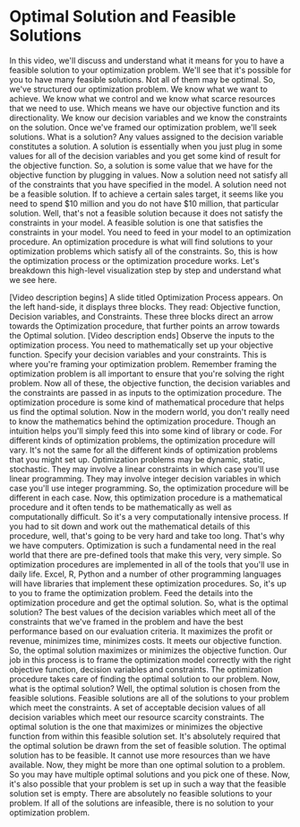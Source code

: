 # Optimal Solution and Feasible Solutions

In this video, we'll discuss and understand what it means for you to have a feasible solution to your optimization problem. We'll see that it's possible for you to have many feasible solutions. Not all of them may be optimal. So, we've structured our optimization problem. We know what we want to achieve. We know what we control and we know what scarce resources that we need to use. Which means we have our objective function and its directionality. We know our decision variables and we know the constraints on the solution. Once we've framed our optimization problem, we'll seek solutions. What is a solution? Any values assigned to the decision variable constitutes a solution. A solution is essentially when you just plug in some values for all of the decision variables and you get some kind of result for the objective function.
So, a solution is some value that we have for the objective function by plugging in values. Now a solution need not satisfy all of the constraints that you have specified in the model. A solution need not be a feasible solution. If to achieve a certain sales target, it seems like you need to spend $10 million and you do not have $10 million, that particular solution. Well, that's not a feasible solution because it does not satisfy the constraints in your model. A feasible solution is one that satisfies the constraints in your model. You need to feed in your model to an optimization procedure. An optimization procedure is what will find solutions to your optimization problems which satisfy all of the constraints. So, this is how the optimization process or the optimization procedure works. Let's breakdown this high-level visualization step by step and understand what we see here.

[Video description begins] A slide titled Optimization Process appears. On the left hand-side, it displays three blocks. They read: Objective function, Decision variables, and Constraints. These three blocks direct an arrow towards the Optimization procedure, that further points an arrow towards the Optimal solution. [Video description ends]
Observe the inputs to the optimization process. You need to mathematically set up your objective function. Specify your decision variables and your constraints. This is where you're framing your optimization problem. Remember framing the optimization problem is all important to ensure that you're solving the right problem. Now all of these, the objective function, the decision variables and the constraints are passed in as inputs to the optimization procedure. The optimization procedure is some kind of mathematical procedure that helps us find the optimal solution. Now in the modern world, you don't really need to know the mathematics behind the optimization procedure. Though an intuition helps you'll simply feed this into some kind of library or code. For different kinds of optimization problems, the optimization procedure will vary. It's not the same for all the different kinds of optimization problems that you might set up.
Optimization problems may be dynamic, static, stochastic. They may involve a linear constraints in which case you'll use linear programming. They may involve integer decision variables in which case you'll use integer programming. So, the optimization procedure will be different in each case. Now, this optimization procedure is a mathematical procedure and it often tends to be mathematically as well as computationally difficult. So it's a very computationally intensive process. If you had to sit down and work out the mathematical details of this procedure, well, that's going to be very hard and take too long. That's why we have computers. Optimization is such a fundamental need in the real world that there are pre-defined tools that make this very, very simple. So optimization procedures are implemented in all of the tools that you'll use in daily life. Excel, R, Python and a number of other programming languages will have libraries that implement these optimization procedures. So, it's up to you to frame the optimization problem. Feed the details into the optimization procedure and get the optimal solution. So, what is the optimal solution?
The best values of the decision variables which meet all of the constraints that we've framed in the problem and have the best performance based on our evaluation criteria. It maximizes the profit or revenue, minimizes time, minimizes costs. It meets our objective function. So, the optimal solution maximizes or minimizes the objective function. Our job in this process is to frame the optimization model correctly with the right objective function, decision variables and constraints. The optimization procedure takes care of finding the optimal solution to our problem. Now, what is the optimal solution? Well, the optimal solution is chosen from the feasible solutions. Feasible solutions are all of the solutions to your problem which meet the constraints. A set of acceptable decision values of all decision variables which meet our resource scarcity constraints. The optimal solution is the one that maximizes or minimizes the objective function from within this feasible solution set.
It's absolutely required that the optimal solution be drawn from the set of feasible solution. The optimal solution has to be feasible. It cannot use more resources than we have available. Now, they might be more than one optimal solution to a problem. So you may have multiple optimal solutions and you pick one of these. Now, it's also possible that your problem is set up in such a way that the feasible solution set is empty. There are absolutely no feasible solutions to your problem. If all of the solutions are infeasible, there is no solution to your optimization problem.
